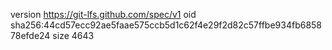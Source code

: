 version https://git-lfs.github.com/spec/v1
oid sha256:44cd57ecc92ae5faae575ccb5d1c62f4e29f2d82c57ffbe934fb685878efde24
size 4643
